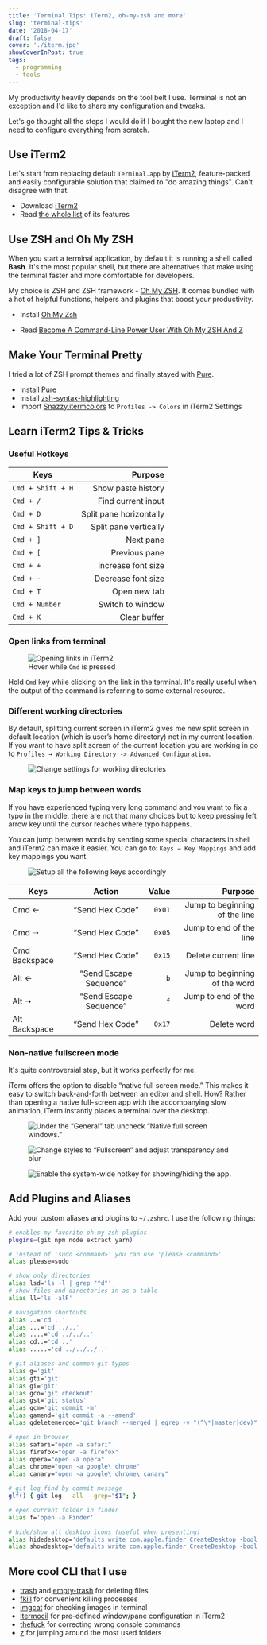 ```yaml
---
title: 'Terminal Tips: iTerm2, oh-my-zsh and more'
slug: 'terminal-tips'
date: '2018-04-17'
draft: false
cover: './iterm.jpg'
showCoverInPost: true
tags:
  - programming
  - tools
---
```


My productivity heavily depends on the tool belt I use. Terminal is not an exception and I'd like to share my configuration and tweaks.

Let's go thought all the steps I would do if I bought the new laptop and I need to configure everything from scratch.

## Use iTerm2

Let's start from replacing default `Terminal.app` by [iTerm2](https://www.iterm2.com/), feature-packed and easily configurable solution that claimed to "do amazing things". Can't disagree with that.

- Download [iTerm2](https://www.iterm2.com/downloads.html)
- Read [the whole list](https://www.iterm2.com/features.html) of its features

## Use ZSH and Oh My ZSH

When you start a terminal application, by default it is running a shell called **Bash**. It's the most popular shell, but there are alternatives that make using the terminal faster and
more comfortable for developers.

My choice is ZSH and ZSH framework - [Oh My ZSH](http://ohmyz.sh/). It comes bundled with a hot of helpful functions, helpers and plugins that boost your productivity.

- Install [Oh My Zsh](https://github.com/robbyrussell/oh-my-zsh)

- Read [Become A Command-Line Power User With Oh My ZSH And Z](https://www.smashingmagazine.com/2015/07/become-command-line-power-user-oh-my-zsh-z/)

## Make Your Terminal Pretty

I tried a lot of ZSH prompt themes and finally stayed with [Pure](https://github.com/sindresorhus/pure).

- Install [Pure](https://github.com/sindresorhus/pure)
- Install [zsh-syntax-highlighting](https://github.com/zsh-users/zsh-syntax-highlighting)
- Import [Snazzy.itermcolors](https://github.com/sindresorhus/iterm2-snazzy) to `Profiles -> Colors` in iTerm2 Settings

## Learn iTerm2 Tips & Tricks

### Useful Hotkeys

| Keys              |                 Purpose |
| ----------------- | ----------------------: |
| `Cmd + Shift + H` |      Show paste history |
| `Cmd + /`         |      Find current input |
| `Cmd + D`         | Split pane horizontally |
| `Cmd + Shift + D` |   Split pane vertically |
| `Cmd + ]`         |               Next pane |
| `Cmd + [`         |           Previous pane |
| `Cmd + +`         |      Increase font size |
| `Cmd + -`         |      Decrease font size |
| `Cmd + T`         |            Open new tab |
| `Cmd + Number`    |        Switch to window |
| `Cmd + K`         |            Clear buffer |

### Open links from terminal

<figure style="text-aling: center;">
    <img src="iterm-links.gif" alt="Opening links in iTerm2">
    <figcaption>Hover while <code class="language-text">Cmd</code> is pressed</figcaption>
</figure>

Hold `Cmd` key while clicking on the link in the terminal. It's really useful when the output of the command is referring to some external resource.

### Different working directories

By default, splitting current screen in iTerm2 gives me new split screen in default location (which is user’s home directory) not in my current location. If you want to have split screen of the current location you are working in go to `Profiles → Working Directory -> Advanced Configuration`.

<figure>
    <img src="./working-directories.png" title="Change settings for working directories">
</figure>

### Map keys to jump between words

If you have experienced typing very long command and you want to fix a typo in the middle, there are not that many choices but to keep pressing left arrow key until the cursor reaches where typo happens.

You can jump between words by sending some special characters in shell and iTerm2 can make it easier. You can go to: `Keys → Key Mappings` and add key mappings you want.

<figure>
    <img src="./setup-keys.png" title="Setup all the following keys accordingly">
</figure>

| Keys          |         Action         |  Value |                       Purpose |
| ------------- | :--------------------: | -----: | ----------------------------: |
| Cmd ←         |    “Send Hex Code”     | `0x01` | Jump to beginning of the line |
| Cmd ➝         |    “Send Hex Code”     | `0x05` |       Jump to end of the line |
| Cmd Backspace |    “Send Hex Code”     | `0x15` |           Delete current line |
| Alt ←         | “Send Escape Sequence” |    `b` | Jump to beginning of the word |
| Alt ➝         | “Send Escape Sequence” |    `f` |       Jump to end of the word |
| Alt Backspace |    “Send Hex Code”     | `0x17` |                   Delete word |

### Non-native fullscreen mode

It's quite controversial step, but it works perfectly for me.

iTerm offers the option to disable “native full screen mode.” This makes it easy to switch back-and-forth between an editor and shell. How? Rather than opening a native full-screen app with the accompanying slow animation, iTerm instantly places a terminal over the desktop.

<figure>
    <img src="./fullscreen-1.png" title="Under the “General” tab uncheck “Native full screen windows.”">
</figure>

<figure>
    <img src="./fullscreen-2.png" title="Change styles to “Fullscreen” and adjust transparency and blur">
</figure>

<figure>
    <img src="./fullscreen-3.png" title="Enable the system-wide hotkey for showing/hiding the app.">
</figure>

## Add Plugins and Aliases

Add your custom aliases and plugins to `~/.zshrc`. I use the following things:

```bash
# enables my favorite oh-my-zsh plugins
plugins=(git npm node extract yarn)

# instead of 'sudo <command>' you can use 'please <command>'
alias please=sudo

# show only directories
alias lsd='ls -l | grep "^d"'
# show files and directories in as a table
alias ll='ls -alF'

# navigation shortcuts
alias ..='cd ..'
alias ...='cd ../..'
alias ....='cd ../../..'
alias cd..='cd ..'
alias .....='cd ../../../..'

# git aliases and common git typos
alias g='git'
alias gti='git'
alias gi='git'
alias gco='git checkout'
alias gst='git status'
alias gcm='git commit -m'
alias gamend='git commit -a --amend'
alias gdeletemerged='git branch --merged | egrep -v "(^\*|master|dev)" | xargs git branch -d'

# open in browser
alias safari="open -a safari"
alias firefox="open -a firefox"
alias opera="open -a opera"
alias chrome="open -a google\ chrome"
alias canary="open -a google\ chrome\ canary"

# git log find by commit message
glf() { git log --all --grep="$1"; }

# open current folder in finder
alias f='open -a Finder'

# hide/show all desktop icons (useful when presenting)
alias hidedesktop='defaults write com.apple.finder CreateDesktop -bool false && killall Finder'
alias showdesktop='defaults write com.apple.finder CreateDesktop -bool true && killall Finder'
```

## More cool CLI that I use

- [trash](https://github.com/sindresorhus/trash-cli) and [empty-trash](https://github.com/sindresorhus/empty-trash-cli) for deleting files
- [fkill](https://github.com/sindresorhus/fkill-cli) for convenient killing processes
- [imgcat](https://github.com/eddieantonio/imgcat) for checking images in terminal
- [itermocil](https://github.com/TomAnthony/itermocil) for pre-defined window/pane configuration in iTerm2
- [thefuck](https://github.com/nvbn/thefuck) for correcting wrong console commands
- [z](https://github.com/rupa/z) for jumping around the most used folders
